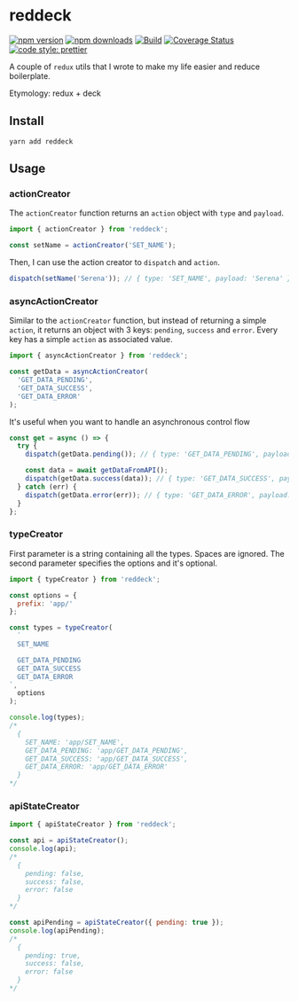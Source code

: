 # reddeck

[![npm version](https://img.shields.io/npm/v/reddeck)](https://www.npmjs.com/package/reddeck)
[![npm downloads](https://img.shields.io/npm/dw/reddeck)](https://www.npmjs.com/package/reddeck)
[![Build](https://github.com/calintamas/reddeck/workflows/tests/badge.svg)](https://github.com/calintamas/reddeck/actions)
[![Coverage Status](https://coveralls.io/repos/github/calintamas/reddeck/badge.svg?branch=master)](https://coveralls.io/github/calintamas/reddeck?branch=master)
[![code style: prettier](https://img.shields.io/badge/code_style-prettier-ff69b4.svg)](https://github.com/prettier/prettier)

A couple of `redux` utils that I wrote to make my life easier and reduce boilerplate.

Etymology: redux + deck

## Install

```
yarn add reddeck
```

## Usage

### actionCreator

The `actionCreator` function returns an `action` object with `type` and `payload`.

```js
import { actionCreator } from 'reddeck';

const setName = actionCreator('SET_NAME');
```

Then, I can use the action creator to `dispatch` and `action`.

```js
dispatch(setName('Serena')); // { type: 'SET_NAME', payload: 'Serena' }
```

### asyncActionCreator

Similar to the `actionCreator` function, but instead of returning a simple `action`, it returns an object with 3 keys: `pending`, `success` and `error`.
Every key has a simple `action` as associated value.

```js
import { asyncActionCreator } from 'reddeck';

const getData = asyncActionCreator(
  'GET_DATA_PENDING',
  'GET_DATA_SUCCESS',
  'GET_DATA_ERROR'
);
```

It's useful when you want to handle an asynchronous control flow

```js
const get = async () => {
  try {
    dispatch(getData.pending()); // { type: 'GET_DATA_PENDING', payload: {} }

    const data = await getDataFromAPI();
    dispatch(getData.success(data)); // { type: 'GET_DATA_SUCCESS', payload: data }
  } catch (err) {
    dispatch(getData.error(err)); // { type: 'GET_DATA_ERROR', payload: err }
  }
};
```

### typeCreator

First parameter is a string containing all the types. Spaces are ignored.
The second parameter specifies the options and it's optional.

```js
import { typeCreator } from 'reddeck';

const options = {
  prefix: 'app/'
};

const types = typeCreator(
  `
  SET_NAME

  GET_DATA_PENDING
  GET_DATA_SUCCESS
  GET_DATA_ERROR
`,
  options
);

console.log(types);
/*
  {
    SET_NAME: 'app/SET_NAME',
    GET_DATA_PENDING: 'app/GET_DATA_PENDING',
    GET_DATA_SUCCESS: 'app/GET_DATA_SUCCESS',
    GET_DATA_ERROR: 'app/GET_DATA_ERROR'
  }
*/
```

### apiStateCreator

```js
import { apiStateCreator } from 'reddeck';

const api = apiStateCreator();
console.log(api);
/*
  {
    pending: false,
    success: false,
    error: false
  }
*/

const apiPending = apiStateCreator({ pending: true });
console.log(apiPending);
/*
  {
    pending: true,
    success: false,
    error: false
  }
*/
```

